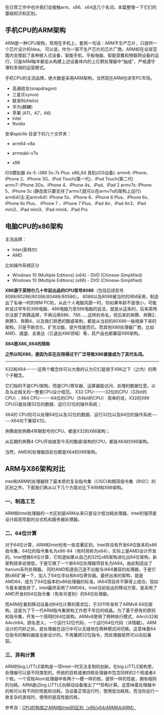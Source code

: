 在日常工作中也许我们会接触arm、x86、x64这几个名词，本篇整理一下它们的基础知识和区别。

## 手机CPU的ARM架构

ARM是一种CPU架构，常用在手机上，套用一句话：ARM不生产芯片，只提供一个芯片设计的Idea。
可以说，作为一家不生产芯片的芯片厂商，ARM却在全球范围内支撑起了各种嵌入式设备、智能手机、平板电脑、智能穿戴和物联网设备的运行，只是ARM每年都会从构建上述设备体内的上亿颗处理器中“抽成”，严格遵守薄利多销的运营模式。

手机CPU的主流品牌，绝大数是采用ARM架构，当然现在ARM也进军PC市场。

- 高通骁龙(snapdragon)
- 三星(Exynos)
- 联发科(Helio)
- 华为(麒麟)
- 苹果 (A11，A7，A6)
- Intel
- Nvidia



安卓apk/lib 目录下的几个文件夹：

- arm64-v8a

- armeabi-v7a

- x86

IOS模拟器
4s-5: i386
5s-7s Plus: x86_64
真机(iOS设备):
armv6: iPhone、iPhone 2、iPhone 3G、iPod Touch(第一代)、iPod Touch(第二代)       
armv7: iPhone 3Gs、iPhone 4、iPhone 4s、iPad、iPad 2
armv7s: iPhone 5、iPhone 5c (静态库只要支持了armv7,就可以在armv7s的架构上运行)
arm64(注:无armv64): iPhone 5s、iPhone 6、iPhone 6 Plus、iPhone 6s、iPhone 6s Plus、 iPhone 7 、iPhone 7 Plus、iPad Air、iPad Air2、iPad mini2、iPad mini3、iPad mini4、iPad Pro





## 电脑CPU的x86架构

主流品牌：

- Inter(英特尔)
- AMD

比如操作系统区分

- Windows 10 (Multiple Editions) (x64) - DVD (Chinese-Simplified)
- Windows 10 (Multiple Editions) (x86) - DVD (Chinese-Simplified)



**X86源于英特尔几十年前出品的CPU型号8086**（包括后续型号8088/80286/80386/80486/80586）。
8086以及8088被当时的IBM采用，制造出了名噪一时的IBM PC机，从此个人电脑风靡一时。你如果年龄不是很小，可能听说过早年的386电脑、486电脑乃至586电脑的说法，就是从这来的。后来英特尔注册了奔腾品牌，不再沿用686、786……这样的命名，但后来的奔腾、奔腾2、奔腾3、奔腾4，以及我们熟悉的酷睿架构，都是从当初的80X86一脉相承下来的架构，只是不断优化、扩充功能、提升性能而已。而其他X86处理器厂商，比如AMD、威盛、全美达（已退出X86领域）等，其产品也都兼容X86架构。

**X64是X86_X64的简称**

**之所以叫X86，是因为实在应用得过于广泛导致X86直接成为了其代名词。**

****

X32和X64------这两个概念你可以大致的认为它们是居于X86之下（之内）的两个子概念。

它们指的不是CPU架构，而是CPU寄存器、运算器能访问、处理的数据位宽，以及与此相关的一整套CPU设计规范。
X32 CPU------32位的CPU（32bit的CPU）; X64 CPU------64位的CPU（64bit的CPU）
简单的说，X32的X86 CPU只能处理32位的数据、运行32位的操作系统；

X64的 CPU则可以处理64位以及32位的数据、运行32位以及64位的操作系统------X64向下兼容X32。

奔腾直到奔腾4早期型号的CPU，都是X32的X86架构；

从后期的奔腾4 CPU开始直至今天的酷睿i架构的CPU，都是X64的X86架构。

当然，AMD的处理器目前也都是X64的X86架构。



## ARM与X86架构对比

Intel和ARM的处理器除了最本质的复杂指令集（CISC)和精简指令集（RISC）的区别之外，下面我们再从以下几个方面对比下ARM和X86架构。

### 一、制造工艺

ARM和Intel处理器的一大区别是ARM从来只是设计低功耗处理器，Intel的强项是设计超高性能的台式机和服务器处理器。

### 二、64位计算

对于64位计算，ARM和Intel也有一些显著区别。Intel并没有开发64位版本的x86指令集。64位的指令集名为x86-64（有时简称为x64），实际上是AMD设计开发的。Intel想做64位计算，它知道如果从自己的32位x86架构进化出64位架构，新架构效率会很低，于是它搞了一个新64位处理器项目名为IA64。由此制造出了Itanium系列处理器。
同时AMD知道自己造不出能与IA64兼容的处理器，于是它把x86扩展一下，加入了64位寻址和64位寄存器。最终出来的架构，就是 AMD64，成为了64位版本的x86处理器的标准。IA64项目并不算得上成功，现如今基本被放弃了。Intel最终采用了AMD64。Intel当前给出的移动方案，是采用了AMD开发的64位指令集（有些许差别）的64位处理器。

而ARM在看到移动设备对64位计算的需求后，于2011年发布了ARMv8 64位架构，这是为了下一代ARM指令集架构工作若干年后的结晶。为了基于原有的原则和指令集，开发一个简明的64位架构，ARMv8使用了两种执行模式，AArch32和AArch64。顾名思义，一个运行32位代码，一个运行64位代码（详情戳）。ARM设计的巧妙之处，是处理器在运行中可以无缝地在两种模式间切换。这意味着64位指令的解码器是全新设计的，不用兼顾32位指令，而处理器依然可以向后兼容。

### 三、异构计算

ARM的big.LITTLE架构是一项Intel一时无法复制的创新。在big.LITTLE架构里，处理器可以是不同类型的。传统的双核或者四核处理器中包含同样的2个核或者4个核。一个双核Atom处理器中有两个一模一样的核，提供一样的性能，拥有相同的功耗。ARM通过big.LITTLE向移动设备推出了**异构计算。这意味着处理器中的核可以有不同的性能和功耗。当设备正常运行时，使用低功耗核，而当你运行一款复杂的游戏时，使用的是高性能的核。

参考自：[CPU的构架之ARM和Intel的区别（x86/x64/ARM64/ARM）](https://blog.csdn.net/Gerwels_JI/article/details/83001611)

